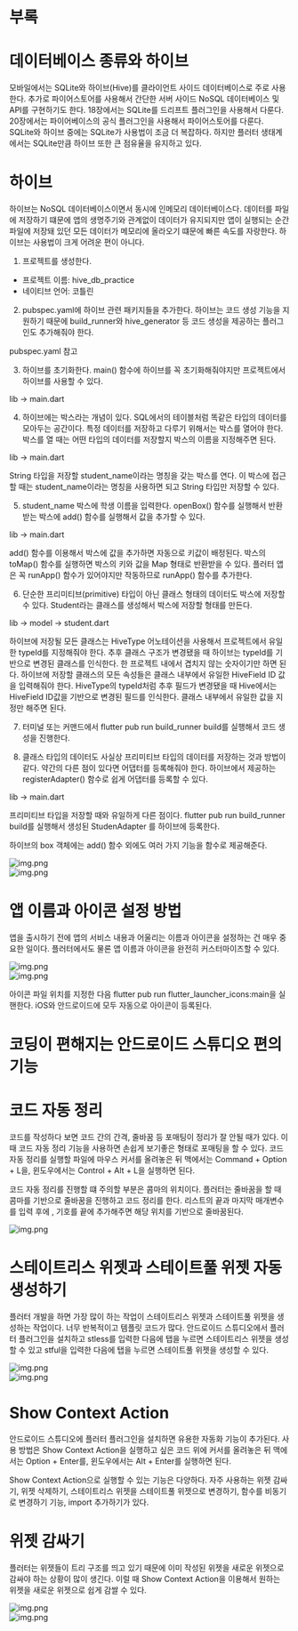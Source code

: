 # **부록**  
# **데이터베이스 종류와 하이브**  
모바일에서는 SQLite와 하이브(Hive)를 클라이언트 사이드 데이터베이스로 주로 사용한다. 추가로 파이어스토어를 사용해서 
간단한 서버 사이드 NoSQL 데이터베이스 및 API를 구현하기도 한다. 18장에서는 SQLite를 드리프트 플러그인을 사용해서 다룬다. 
20장에서는 파이어베이스의 공식 플러그인을 사용해서 파이어스토어를 다룬다. SQLite와 하이브 중에는 SQLite가 사용법이 
조금 더 복잡하다. 하지만 플러터 생태계에서는 SQLite만큼 하이브 또한 큰 점유율을 유지하고 있다.  
  
# **하이브**  
하이브는 NoSQL 데이터베이스이면서 동시에 인메모리 데이터베이스다. 데이터를 파일에 저장하기 떄문에 앱의 생명주기와 
관계없이 데이터가 유지되지만 앱이 실행되는 순간 파일에 저장돼 있던 모든 데이터가 메모리에 올라오기 떄문에 빠른 속도를 
자랑한다. 하이브는 사용법이 크게 어려운 편이 아니다.  
  
1. 프로젝트를 생성한다.  
- 프로젝트 이름: hive_db_practice  
- 네이티브 언어: 코틀린  
  
2. pubspec.yaml에 하이브 관련 패키지들을 추가한다. 하이브는 코드 생성 기능을 지원하기 때문에 build_runner와 hive_generator 등 
코드 생성을 제공하는 플러그인도 추가해줘야 한다.  
  
pubspec.yaml 참고  
  
3. 하이브를 초기화한다. main() 함수에 하이브를 꼭 초기화해줘야지만 프로젝트에서 하이브를 사용할 수 있다.  
  
lib -> main.dart  
  
4. 하이브에는 박스라는 개념이 있다. SQL에서의 테이블처럼 똑같은 타입의 데이터를 모아두는 공간이다. 특정 데이터를 저장하고 
다루기 위해서는 박스를 열어야 한다. 박스를 열 때는 어떤 타입의 데이터를 저장할지 박스의 이름을 지정해주면 된다.  
   
lib -> main.dart  
  
String 타입을 저장할 student_name이라는 명칭을 갖는 박스를 연다. 이 박스에 접근할 때는 student_name이라는 명칭을 
사용하면 되고 String 타입만 저장할 수 있다.  
  
5. student_name 박스에 학생 이름을 입력한다. openBox() 함수를 실행해서 반환받는 박스에 add() 함수를 실행해서 값을 
추가할 수 있다.  
  
lib -> main.dart  
  
add() 함수를 이용해서 박스에 값을 추가하면 자동으로 키값이 배정된다. 박스의 toMap() 함수를 실행하면 박스의 키와 값을 
Map 형태로 반환받을 수 있다. 플러터 앱은 꼭 runApp() 함수가 있어야지만 작동하므로 runApp() 함수를 추가한다.  
  
6. 단순한 프리미티브(primitive) 타입이 아닌 클래스 형태의 데이터도 박스에 저장할 수 있다. Student라는 클래스를 생성해서 
박스에 저장할 형태를 만든다.  
  
lib -> model -> student.dart  
  
하이브에 저장될 모든 클래스는 HiveType 어노테이션을 사용해서 프로젝트에서 유일한 typeId를 지정해줘야 한다. 추후 클래스 
구조가 변경됐을 때 하이브는 typeId를 기반으로 변경된 클래스를 인식한다. 한 프로젝트 내에서 겹치지 않는 숫자이기만 하면 
된다. 하이브에 저장할 클래스의 모든 속성들은 클래스 내부에서 유일한 HiveField ID 값을 입력해줘야 한다. HiveType의 
typeId처럼 추후 필드가 변경됐을 때 Hive에서는 HiveField ID값을 기반으로 변경된 필드를 인식한다. 클래스 내부에서 
유일한 값을 지정만 해주면 된다.  
  
7. 터미널 또는 커맨드에서 flutter pub run build_runner build를 실행해서 코드 생성을 진행한다.  
  
8. 클래스 타입의 데이터도 사실상 프리미티브 타입의 데이터를 저장하는 것과 방법이 같다. 약간의 다른 점이 있다면 어댑터를 
등록해줘야 한다. 하이브에서 제공하는 registerAdapter() 함수로 쉽게 어댑터를 등록할 수 있다.  
  
lib -> main.dart  
  
프리미티브 타입을 저장할 때와 유일하게 다른 점이다. flutter pub run build_runner build를 실행해서 생성된 StudenAdapter
를 하이브에 등록한다.  
  
하이브의 box 객체에는 add() 함수 외에도 여러 가지 기능을 함수로 제공해준다.  
  
![img.png](image/img.png)  
![img.png](image/img2.png)  
  
# **앱 이름과 아이콘 설정 방법**  
앱을 출시하기 전에 앱의 서비스 내용과 어울리는 이름과 아이콘을 설정하는 건 매우 중요한 일이다. 플러터에서도 물론 앱 이름과 
아이콘을 완전히 커스터마이즈할 수 있다.  
  
![img.png](image/img3.png)  
![img.png](image/img4.png)  
  
아이콘 파일 위치를 지정한 다음 flutter pub run flutter_launcher_icons:main을 실핸한다. iOS와 안드로이드에 모두 
자동으로 아이콘이 등록된다.  
  
# **코딩이 편해지는 안드로이드 스튜디오 편의 기능**  
# **코드 자동 정리**  
코드를 작성하다 보면 코드 간의 간격, 줄바꿈 등 포매팅이 정리가 잘 안될 때가 있다. 이때 코드 자동 정리 기능을 사용하면 
손쉽게 보기좋은 형태로 포매팅을 할 수 있다. 코드 자동 정리를 실행할 파일에 마우스 커서를 올려놓은 뒤 맥에서는 Command + 
Option + L을, 윈도우에서는 Control + Alt + L을 실행하면 된다.  
  
코드 자동 정리를 진행할 떄 주의할 부분은 콤마의 위치이다. 플러터는 줄바꿈을 할 때 콤마를 기반으로 줄바꿈을 진행하고 코드 
정리를 한다. 리스트의 끝과 마지막 매개변수를 입력 후에 , 기호를 끝에 추가해주면 해당 위치를 기반으로 줄바꿈된다.  
  
![img.png](image/img5.png)  
  
# **스테이트리스 위젯과 스테이트풀 위젯 자동 생성하기**  
플러터 개발을 하면 가장 많이 하는 작업이 스테이트리스 위젯과 스테이트풀 위젯을 생성하는 작업이다. 너무 반복적이고 템플릿 
코드가 많다. 안드로이드 스튜디오에서 플러터 플러그인을 설치하고 stless를 입력한 다음에 탭을 누르면 스테이트리스 위젯을 
생성할 수 있고 stful을 입력한 다음에 탭을 누르면 스테이트풀 위젯을 생성할 수 있다.  
  
![img.png](image/img6.png)  
![img.png](image/img7.png)  
  
# **Show Context Action**  
안드로이드 스튜디오에 플러터 플러그인을 설치하면 유용한 자동화 기능이 추가된다. 사용 방법은 Show Context Action을 
실행하고 싶은 코드 위에 커서를 올려놓은 뒤 맥에서는 Option + Enter를, 윈도우에서는 Alt + Enter를 실행하면 된다.  
  
Show Context Action으로 실행할 수 있는 기능은 다양하다. 자주 사용하는 위젯 감싸기, 위젯 삭제하기, 스테이트리스 위젯을 
스테이트풀 위젯으로 변경하기, 함수를 비동기로 변경하기 기능, import 추가하기가 있다.  
  
# **위젯 감싸기**  
플러터는 위젯들이 트리 구조를 띄고 있기 때문에 이미 작성된 위젯을 새로운 위젯으로 감싸야 하는 상황이 많이 생긴다. 이럴 
때 Show Context Action을 이용해서 원하는 위젯을 새로운 위젯으로 쉽게 감쌀 수 있다.  
  
![img.png](image/img8.png)  
![img.png](image/img9.png)  
  
